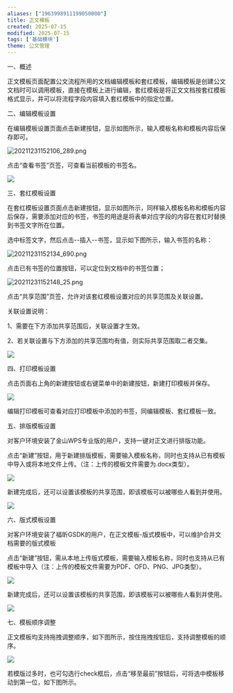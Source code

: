```yaml
---
aliases: ["1963998911199050000"]
title: 正文模板
created: 2025-07-15
modified: 2025-07-15
tags: ['基础模块']
theme: 公文管理
---
```


一、概述

正文模板页面配置公文流程所用的文档编辑模板和套红模板，编辑模板是创建公文文档时可以调用模板，直接在模板上进行编辑，套红模板是将正文文档按套红模板格式显示，并可以将流程字段内容填入套红模板中的指定位置。

二、编辑模板设置

在编辑模板设置页面点击新建按钮，显示如图所示，输入模板名称和模板内容后保存即可。

![](86dba80ed274dbf0d5a1fd05359d0bd3.jpg "20211231152106_289.png")

点击“查看书签”页签，可查看当前模板的书签名。

![](https://myhelpdoc.oss-cn-heyuan.aliyuncs.com/mdimages/265074cbaad16d14f48197779f365f2a.jpg)

三、套红模板设置

在套红模板设置页面点击新建按钮，显示如图所示，同样输入模板名称和模板内容后保存，需要添加对应的书签，书签的用途是将表单对应字段的内容在套红时替换到书签文字所在位置。

选中标签文字，然后点击--插入--书签，显示如下图所示，输入书签的名称：

![](2e30dcfd704d53fa1877ba3038452b6e.jpg "20211231152134_690.png")

点击已有书签的位置按钮，可以定位到文档中的书签位置；

![](d3a85dbdadec2b950e08c69173acb565.jpg "20211231152148_25.png")

点击“共享范围”页签，允许对该套红模板设置对应的共享范围及关联设置。

关联设置说明：

1、需要在下方添加共享范围后，关联设置才生效。

2、若关联设置与下方添加的共享范围均有值，则实际共享范围取二者交集。

![](https://myhelpdoc.oss-cn-heyuan.aliyuncs.com/mdimages/756fe1e039fbcbce27111d5dc757f55a.jpg)

四、打印模板设置

点击页面右上角的新建按钮或右键菜单中的新建按钮，新建打印模板并保存。

![](https://myhelpdoc.oss-cn-heyuan.aliyuncs.com/mdimages/ada70d457701fb8ad22cd28df3e74a6d.jpg)

编辑打印模板可查看对应打印模板中添加的书签，同编辑模板、套红模板一致。

五、排版模板设置

对客户环境安装了金山WPS专业版的用户，支持一键对正文进行排版功能。

点击“新建”按钮，用于新建排版模板，需要输入模板名称，同时也支持从已有模板中导入或将本地文件上传。（注：上传的模板文件需要为.docx类型）。

![](https://myhelpdoc.oss-cn-heyuan.aliyuncs.com/mdimages/7a7debe79a634fe3698466b3f0af3946.jpg)

新建完成后，还可以设置该模板的共享范围，即该模板可以被哪些人看到并使用。

![](https://myhelpdoc.oss-cn-heyuan.aliyuncs.com/mdimages/2d356b0b88e826313aa3c0d52fa0046c.jpg)

六、版式模板设置

对客户环境安装了福昕GSDK的用户，在正文模板-版式模板中，可以维护合并文档需要的版式模板

点击“新建”按钮，需从本地上传版式模板，需要输入模板名称，同时也支持从已有模板中导入（注：上传的模板文件需要为PDF、OFD、PNG、JPG类型）。

![](https://myhelpdoc.oss-cn-heyuan.aliyuncs.com/mdimages/1f33f6894194ea9a86b5e3f47ab51d60.jpg)

新建完成后，还可以设置该模板的共享范围，即该模板可以被哪些人看到并使用。

![](https://myhelpdoc.oss-cn-heyuan.aliyuncs.com/mdimages/94b561b2cbebeb062f4b1be8e84a301f.jpg)

七、模板顺序调整

正文模板均支持拖拽调整顺序，如下图所示，按住拖拽按钮后，支持调整模板的顺序。

![](https://myhelpdoc.oss-cn-heyuan.aliyuncs.com/mdimages/f88542629748c1667cb819cdb9df91b2.jpg)

若模版过多时，也可勾选行check框后，点击“移至最前”按钮后，可将选中模板移动到第一位，如下图所示。


